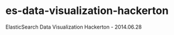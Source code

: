 es-data-visualization-hackerton
===============================

ElasticSearch Data Visualization Hackerton - 2014.06.28
